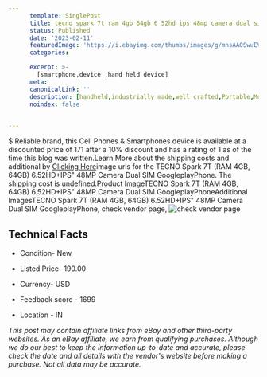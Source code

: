 ```yaml
---
      template: SinglePost
      title: tecno spark 7t ram 4gb 64gb 6 52hd ips 48mp camera dual sim googleplayphone
      status: Published
      date: '2023-02-11'
      featuredImage: 'https://i.ebayimg.com/thumbs/images/g/mnsAAOSwuEVgyuEu/s-l225.jpg'
      categories: 

      excerpt: >-
        [smartphone,device ,hand held device]
      meta:
      canonicalLink: ''
      description: [handheld,industrially made,well crafted,Portable,Mobile,Compact,Convenient,Lightweight,Maneuverable,Man-portable,Miniature,Carriable,Hand-held,Light,Holdable,Transportable,Mobile device,Pocket-sized,On-the-go,Wireless,Cordless,Compact size,Convenient size, smartphone,device ,hand held device]
      noindex: false

        
---
```

$
    Reliable brand, this Cell Phones & Smartphones device is available at a discounted price of 171 after a 10% discount and has a rating of 1 as of the time this blog was written.Learn More about the shipping costs and additional by [Clicking Here](https://www.ebay.com/itm/184892146905?hash=item2b0c6e44d9%3Ag%3AmnsAAOSwuEVgyuEu&mkevt=1&mkcid=1&mkrid=711-53200-19255-0&campid=%253CePNCampaignId%253E&customid=%253CreferenceId%253E&toolid=10049)image urls for the TECNO Spark 7T (RAM 4GB, 64GB) 6.52HD+IPS"  48MP Camera Dual SIM GoogleplayPhone. The shipping cost is undefined.Product ImageTECNO Spark 7T (RAM 4GB, 64GB) 6.52HD+IPS"  48MP Camera Dual SIM GoogleplayPhoneAdditional ImagesTECNO Spark 7T (RAM 4GB, 64GB) 6.52HD+IPS"  48MP Camera Dual SIM GoogleplayPhone, check vendor page, ![check vendor page](https://origin-galleryplus.ebayimg.com/ws/web/184892146905_2_0_1/225x225.jpg,https://origin-galleryplus.ebayimg.com/ws/web/184892146905_3_0_1/225x225.jpg,https://origin-galleryplus.ebayimg.com/ws/web/184892146905_4_0_1/225x225.jpg,https://origin-galleryplus.ebayimg.com/ws/web/184892146905_5_0_1/225x225.jpg,https://origin-galleryplus.ebayimg.com/ws/web/184892146905_6_0_1/225x225.jpg,https://origin-galleryplus.ebayimg.com/ws/web/184892146905_7_0_1/225x225.jpg,https://origin-galleryplus.ebayimg.com/ws/web/184892146905_8_0_1/225x225.jpg)
    
    

 ## Technical Facts 



     
      

 - Condition- New 


      

 - Listed Price- 190.00 


      

 - Currency- USD 


      

 - Feedback score - 1699 


      

 - Location - IN 


      
      

 *_This post may contain affiliate links from eBay and other third-party websites. As an eBay affiliate, we earn from qualifying purchases. Although we do our best to keep the information up-to-date and accurate, please check the date and all details with the vendor's website before making a purchase. Not all data may be accurate._*



    
    
    
    
    